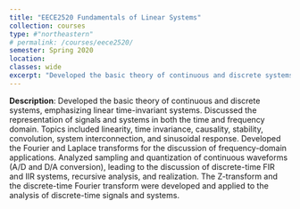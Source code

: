 ```yaml
---
title: "EECE2520 Fundamentals of Linear Systems"
collection: courses
type: #"northeastern"
# permalink: /courses/eece2520/ 
semester: Spring 2020
location: 
classes: wide
excerpt: "Developed the basic theory of continuous and discrete systems, emphasizing linear time-invariant systems. Discussed the representation of signals and systems in both the time and frequency domain. Topics included linearity, time invariance, causality, stability, convolution, system interconnection, and sinusoidal response. Developed the Fourier and Laplace transforms for the discussion of frequency-domain applications. Analyzed sampling and quantization of continuous waveforms (A/D and D/A conversion), leading to the discussion of discrete-time FIR and IIR systems, recursive analysis, and realization. The Z-transform and the discrete-time Fourier transform were developed and applied to the analysis of discrete-time signals and systems."
---
```


**Description**: Developed the basic theory of continuous and discrete systems, emphasizing linear time-invariant systems. Discussed the representation of signals and systems in both the time and frequency domain. Topics included linearity, time invariance, causality, stability, convolution, system interconnection, and sinusoidal response. Developed the Fourier and Laplace transforms for the discussion of frequency-domain applications. Analyzed sampling and quantization of continuous waveforms (A/D and D/A conversion), leading to the discussion of discrete-time FIR and IIR systems, recursive analysis, and realization. The Z-transform and the discrete-time Fourier transform were developed and applied to the analysis of discrete-time signals and systems.